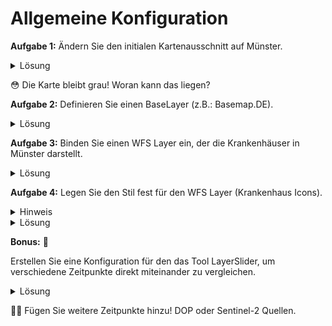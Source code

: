 # Allgemeine Konfiguration


**Aufgabe 1:** Ändern Sie den initialen Kartenausschnitt auf Münster.

<details>

<summary>Lösung</summary>

```json
"mapView": {
    "startCenter": [
        405347,5757331
    ],
    "extent": [
        393694,5748043,421390,5769119
    ]
}
```

</details>

😳 Die Karte bleibt grau! Woran kann das liegen?

**Aufgabe 2:** Definieren Sie einen BaseLayer (z.B.: Basemap.DE).

<details>

<summary>Lösung</summary>


```json
  {
    "id": "basemap-wms",
    "typ": "WMS",
    "name": "Basemap DE",
    "url": "https://sgx.geodatenzentrum.de/wms_basemapde",
    "layers": "de_basemapde_web_raster_farbe",
    "isBaseLayer": true,
    "format": "image/png",
    "version": "1.3.0",
    "singleTile": false,
    "tilesize": 512,
    "transparent": true,
    "transparency": 0,
    "gfiAttributes": "ignore",
    "gfiTheme": "default",
    "legend": true
  },
```

</details>

**Aufgabe 3:** Binden Sie einen WFS Layer ein, der die Krankenhäuser in Münster darstellt.

<details>

<summary>Lösung</summary>

```json
  {
    "id": "hospital",
    "url": "https://www.stadt-muenster.de/ows/mapserv706/poiserv",
    "name": "Krankenhäuser",
    "typ": "WFS",
    "featureType": "krankenhaeuser",
    "version": "2.0.0",
    "featureNS": "http://mapserver.gis.umn.edu/mapserver",
    "featurePrefix": "ms",
    "gfiAttributes": "showAll",
    "layerAttribution": "nicht vorhanden",
    "searchField": "NAME"
  },
```

</details>

**Aufgabe 4:** Legen Sie den Stil fest für den WFS Layer (Krankenhaus Icons).

<details>

<summary>Hinweis</summary>

Schauen Sie in der `style_v3.json` nach einem Stil der den Begriff `krankenhaus` enthält!

</details>

<details>

<summary>Lösung</summary>

```json
  {
    "id": "hospital",
    "url": "https://www.stadt-muenster.de/ows/mapserv706/poiserv",
    "name": "Krankenhäuser",
    "typ": "WFS",
    "featureType": "krankenhaeuser",
    "version": "2.0.0",
    "featureNS": "http://mapserver.gis.umn.edu/mapserver",
    "featurePrefix": "ms",
    "gfiAttributes": "showAll",
    "layerAttribution": "nicht vorhanden",
    "searchField": "NAME",
    "styleId": "1711"
  },
```

Falls der Stil nicht in der `style_v3.json` zu finden ist:

```json
  {
    "styleId": "1711",
    "rules": [
      {
        "style": {
          "type": "icon",
          "clusterType": "icon",
          "imageName": "krankenhaus.png",
          "imageScale": 0.7,
          "clusterImageName": "krankenhaus.png",
          "clusterTextOffsetX": 30,
          "clusterTextOffsetY": 0,
          "clusterTextFillColor": [
            0,
            0,
            255,
            1
          ]
        }
      }
    ]
  }
```

</details>

**Bonus:** 🎁

Erstellen Sie eine Konfiguration für den das Tool LayerSlider, um verschiedene Zeitpunkte direkt miteinander zu vergleichen.

<details>

<summary>Lösung</summary>

**Konfiguration der Layer:**

```json
{
  "id": "sentinel2-time-2018",
  "name": "Sentinel-2 Mosaik 2018",
  "url": "https://sgx.geodatenzentrum.de/wms_sentinel2_de?time=2018",
  "typ": "WMS",
  "layers": "rgb",
  "version": "1.1.0",
  "tilesize": 512
},
{
  "id": "sentinel2-time-2019",
  "name": "Sentinel-2 Mosaik 2019",
  "url": "https://sgx.geodatenzentrum.de/wms_sentinel2_de?time=2019",
  "typ": "WMS",
  "layers": "rgb",
  "version": "1.1.0",
  "tilesize": 512
}
```

**Konfiguration des Tools:**

```json
{
    "type": "layerSlider",
    "icon": "bi-hourglass-split",
    "timeInterval": 2000,
    "layerIds": [
        {
            "title": "2018",
            "layerId": "sentinel2-time-2018"
        },
        {
            "title": "2019",
            "layerId": "sentinel2-time-2019"
        }
    ]
}
```

</details>

🎁🎁 Fügen Sie weitere Zeitpunkte hinzu! DOP oder Sentinel-2 Quellen.
